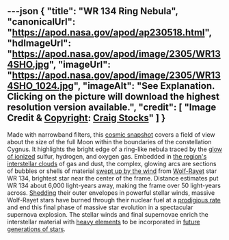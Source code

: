 ---json
{
  "title": "WR 134 Ring Nebula",
  "canonicalUrl": "https://apod.nasa.gov/apod/ap230518.html",
  "hdImageUrl": "https://apod.nasa.gov/apod/image/2305/WR134SHO.jpg",
  "imageUrl": "https://apod.nasa.gov/apod/image/2305/WR134SHO_1024.jpg",
  "imageAlt": "See Explanation. Clicking on the picture will download the highest resolution version available.",
  "credit": [
    "Image Credit & [Copyright](https://apod.nasa.gov/apod/lib/about_apod.html#srapply): [Craig Stocks](https://www.facebook.com/craigstocksphotography/)"
  ]
}
---

Made with narrowband filters, this [cosmic snapshot](https://www.facebook.com/photo/?fbid=10223414230199977&set=a.3219810570180) covers a field of view about the size of the full Moon within the boundaries of the constellation Cygnus. It highlights the bright edge of a ring-like nebula traced by the [glow of ionized](https://www.cloudynights.com/topic/585450-ok-ill-ask-it-what-are-definitions-of-sho-and-hoo/) sulfur, hydrogen, and oxygen gas. Embedded in [the region's interstellar clouds](https://apod.nasa.gov/apod/ap220609.html) of gas and dust, the complex, glowing arcs are sections of bubbles or shells of material [swept up by the wind](https://apod.nasa.gov/apod/ap090915.html) from [Wolf-Rayet](https://apod.nasa.gov/apod/ap230318.html) star WR 134, brightest star near the center of the frame. Distance estimates put WR 134 about 6,000 light-years away, making the frame over 50 light-years across. [Shedding](http://adsabs.harvard.edu/abs/1995A&A...304..491E) their outer envelopes in powerful stellar winds, massive Wolf-Rayet stars have burned through their nuclear fuel at a [prodigious rate](http://chandra.harvard.edu/photo/2003/ngc6888/) and end this final phase of massive star evolution in a spectacular supernova explosion. The stellar winds and final supernovae enrich the interstellar material with [heavy elements](https://apod.nasa.gov/apod/ap011026.html) to be incorporated in [future generations of stars](https://apod.nasa.gov/apod/ap120517.html).
